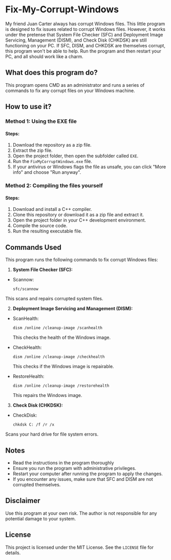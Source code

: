 # Fix-My-Corrupt-Windows

My friend Juan Carter always has corrupt Windows files. This little program is designed to fix issues related to corrupt Windows files. 
However, it works under the pretense that System File Checker (SFC) and Deployment Image Servicing, Management (DISM), and Check Disk (CHKDSK) are still functioning on your PC. 
If SFC, DISM, and CHKDSK are themselves corrupt, this program won't be able to help. Run the program and then restart your PC, and all should work like a charm.

## What does this program do?

This program opens CMD as an administrator and runs a series of commands to fix any corrupt files on your Windows machine.

## How to use it?

### Method 1: Using the EXE file

#### Steps:

1. Download the repository as a zip file.
2. Extract the zip file.
3. Open the project folder, then open the subfolder called `EXE`.
4. Run the `FixMyCorruptWindows.exe` file.
5. If your antivirus or Windows flags the file as unsafe, you can click "More info" and choose "Run anyway".

### Method 2: Compiling the files yourself

#### Steps:

1. Download and install a C++ compiler.
2. Clone this repository or download it as a zip file and extract it.
3. Open the project folder in your C++ development environment.
4. Compile the source code.
5. Run the resulting executable file.

## Commands Used

This program runs the following commands to fix corrupt Windows files:

1. **System File Checker (SFC):**
- Scannow:
  ```
  sfc/scannow
  ```
This scans and repairs corrupted system files.

2. **Deployment Image Servicing and Management (DISM):**
- ScanHealth:
  ```
  dism /online /cleanup-image /scanhealth
  ```
  This checks the health of the Windows image.

- CheckHealth:
  ```
  dism /online /cleanup-image /checkhealth
  ```
  This checks if the Windows image is repairable.

- RestoreHealth:
  ```
  dism /online /cleanup-image /restorehealth
  ```
  This repairs the Windows image.
  
3. **Check Disk (CHKDSK):**
- CheckDisk:
  ```
  chkdsk C: /f /r /x
  ```
Scans your hard drive for file system errors.

## Notes

- Read the instructions in the program thoroughly
- Ensure you run the program with administrative privileges.
- Restart your computer after running the program to apply the changes.
- If you encounter any issues, make sure that SFC and DISM are not corrupted themselves.

## Disclaimer

Use this program at your own risk. The author is not responsible for any potential damage to your system.

## License

This project is licensed under the MIT License. See the `LICENSE` file for details.
